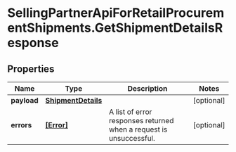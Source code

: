 # SellingPartnerApiForRetailProcurementShipments.GetShipmentDetailsResponse

## Properties

Name | Type | Description | Notes
------------ | ------------- | ------------- | -------------
**payload** | [**ShipmentDetails**](ShipmentDetails.md) |  | [optional] 
**errors** | [**[Error]**](Error.md) | A list of error responses returned when a request is unsuccessful. | [optional] 


